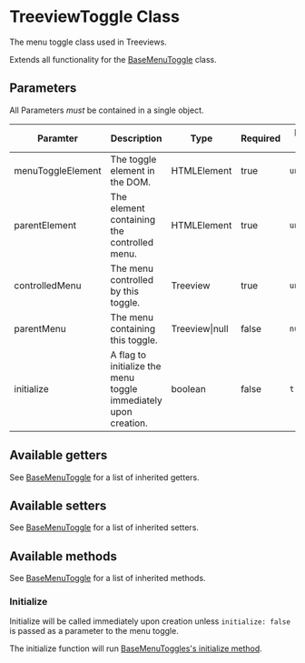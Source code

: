 # TreeviewToggle Class

The menu toggle class used in Treeviews.

Extends all functionality for the [BaseMenuToggle](baseMenuToggle.md) class.

## Parameters

All Parameters _must_ be contained in a single object.

| Paramter | Description | Type | Required | Default Value |
| --- | --- | --- | --- | --- |
| menuToggleElement | The toggle element in the DOM. | HTMLElement | true | `undefined` |
| parentElement | The element containing the controlled menu. | HTMLElement | true | `undefined` |
| controlledMenu | The menu controlled by this toggle. | Treeview | true | `undefined` |
| parentMenu | The menu containing this toggle. | Treeview\|null | false | `null` |
| initialize | A flag to initialize the menu toggle immediately upon creation. | boolean | false | `true` |

## Available getters

See [BaseMenuToggle](baseMenuToggle.md#available-getters) for a list of inherited getters.

## Available setters

See [BaseMenuToggle](baseMenuToggle.md#available-setters) for a list of inherited setters.

## Available methods

See [BaseMenuToggle](baseMenuToggle.md#available-methods) for a list of inherited methods.

### Initialize

Initialize will be called immediately upon creation unless `initialize: false` is passed as a parameter to the menu toggle.

The initialize function will run [BaseMenuToggles's initialize method](baseMenuToggle.md#initialize).
